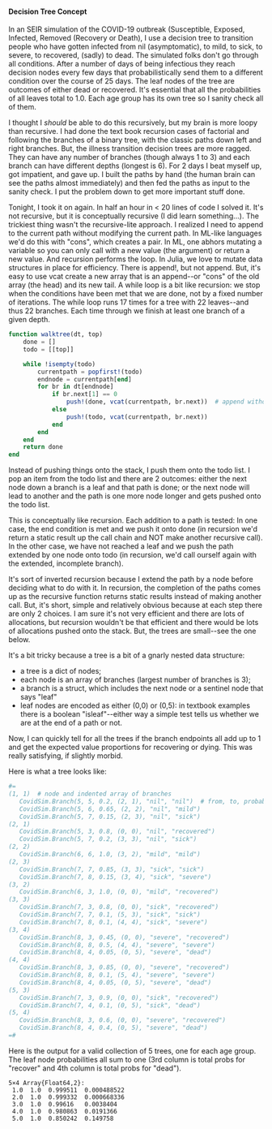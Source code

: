 #### Decision Tree Concept

In an SEIR simulation of the COVID-19 outbreak (Susceptible, Exposed, Infected, Removed (Recovery or Death), I use a decision tree to transition people who have gotten infected from nil (asymptomatic), to mild, to sick, to severe, to recovered, (sadly) to dead. The simulated folks don't go through all conditions.  After a number of days of being infectious they reach decision nodes every few days that probabilistically send them to a different condition over the course of 25 days. The leaf nodes of the tree are outcomes of either dead or recovered.  It's essential that all the probabilities of all leaves total to 1.0.  Each age group has its own tree so I sanity check all of them.

I thought I *should* be able to do this recursively, but my brain is more loopy than recursive.  I had done the text book recursion cases of factorial and following the branches of a binary tree, with the classic paths down left and right branches. But, the illness transition decision trees are more ragged.  They can have any number of branches (though always 1 to 3) and each branch can have different depths (longest is 6).  For 2 days I beat myself up, got impatient, and gave up.  I built the paths by hand (the human brain can see the paths almost immediately) and then fed the paths as input to the sanity check. I put the problem down to get more important stuff done.

Tonight, I took it on again.  In half an hour in < 20 lines of code I solved it. It's not recursive, but it is conceptually recursive (I did learn something...).  The trickiest thing wasn't the recursive-lite approach. I realized I need to append to the current path without modifying the current path. In ML-like languages we'd do this with "cons", which creates a pair.  In ML, one abhors mutating a variable so you can only call with a new value (the argument) or return a new value. And recursion performs the loop. In Julia, we love to mutate data structures in place for efficiency.  There is append!, but not append. But, it's easy to use vcat create a new array that is an append--or "cons" of the old array (the head) and its new tail. A while loop is a bit like recursion:  we stop when the conditions have been met that we are done, not by a fixed number of iterations. The while loop runs 17 times for a tree with 22 leaves--and thus 22 branches. Each time through we finish at least one branch of a given depth.

```julia
function walktree(dt, top)
    done = []
    todo = [[top]]

    while !isempty(todo)
        currentpath = popfirst!(todo)
        endnode = currentpath[end]
        for br in dt[endnode]
            if br.next[1] == 0
                push!(done, vcat(currentpath, br.next))  # append without modifying currentpath
            else
                push!(todo, vcat(currentpath, br.next))   
            end
        end
    end
    return done
end
```

Instead of pushing things onto the stack, I push them onto the todo list. I pop an item from the todo list and there are 2 outcomes: either the next node down a branch is a leaf and that path is done; or the next node will lead to another and the path is one more node longer and gets pushed onto the todo list.

This is conceptually like recursion. Each addition to a path is tested:  In one case, the end condition is met and we push it onto done (in recursion we'd return a static result up the call chain and NOT make another recursive call). In the other case, we have not reached a leaf and we push the path extended by one node onto todo (in recursion, we'd call ourself again with the extended, incomplete branch).

It's sort of inverted recursion because I extend the path by a node before deciding what to do with it. In recursion, the completion of the paths comes up as the recursive function returns static results instead of making another call. But, it's short, simple and relatively obvious because at each step there are only 2 choices.  I am sure it's not very efficient and there are lots of allocations, but recursion wouldn't be that efficient and there would be lots of allocations pushed onto the stack. But, the trees are small--see the one below.

It's a bit tricky because a tree is a bit of a gnarly nested data structure: 

- a tree is a dict of nodes;
- each node is an array of branches (largest number of branches is 3);
- a branch is a struct, which includes the next node or a sentinel node that says "leaf"
- leaf nodes are encoded as either (0,0) or (0,5): in textbook examples there is a boolean "isleaf"--either way a simple test tells us whether we are at the end of a path or not.

Now, I can quickly tell for all the trees if the branch endpoints all add up to 1 and get the expected value proportions for recovering or dying.  This was really satisfying, if slightly morbid.

Here is what a tree looks like:

```julia
#=
(1, 1)  # node and indented array of branches
   CovidSim.Branch(5, 5, 0.2, (2, 1), "nil", "nil")  # from, to, probability, next node, from name, to name
   CovidSim.Branch(5, 6, 0.65, (2, 2), "nil", "mild")
   CovidSim.Branch(5, 7, 0.15, (2, 3), "nil", "sick")  
(2, 1)
   CovidSim.Branch(5, 3, 0.8, (0, 0), "nil", "recovered")
   CovidSim.Branch(5, 7, 0.2, (3, 3), "nil", "sick")
(2, 2)
   CovidSim.Branch(6, 6, 1.0, (3, 2), "mild", "mild")
(2, 3)
   CovidSim.Branch(7, 7, 0.85, (3, 3), "sick", "sick")
   CovidSim.Branch(7, 8, 0.15, (3, 4), "sick", "severe")
(3, 2)
   CovidSim.Branch(6, 3, 1.0, (0, 0), "mild", "recovered")
(3, 3)
   CovidSim.Branch(7, 3, 0.8, (0, 0), "sick", "recovered")
   CovidSim.Branch(7, 7, 0.1, (5, 3), "sick", "sick")
   CovidSim.Branch(7, 8, 0.1, (4, 4), "sick", "severe")
(3, 4)
   CovidSim.Branch(8, 3, 0.45, (0, 0), "severe", "recovered")
   CovidSim.Branch(8, 8, 0.5, (4, 4), "severe", "severe")
   CovidSim.Branch(8, 4, 0.05, (0, 5), "severe", "dead")
(4, 4)
   CovidSim.Branch(8, 3, 0.85, (0, 0), "severe", "recovered")
   CovidSim.Branch(8, 8, 0.1, (5, 4), "severe", "severe")
   CovidSim.Branch(8, 4, 0.05, (0, 5), "severe", "dead")
(5, 3)
   CovidSim.Branch(7, 3, 0.9, (0, 0), "sick", "recovered")
   CovidSim.Branch(7, 4, 0.1, (0, 5), "sick", "dead")
(5, 4)
   CovidSim.Branch(8, 3, 0.6, (0, 0), "severe", "recovered")
   CovidSim.Branch(8, 4, 0.4, (0, 5), "severe", "dead")
=#

```


Here is the output for a valid collection of 5 trees, one for each age group. The leaf node probabilities all sum to one (3rd column is total probs for "recover" and 4th column is total probs for "dead").

```
5×4 Array{Float64,2}:
 1.0  1.0  0.999511  0.000488522
 2.0  1.0  0.999332  0.000668336
 3.0  1.0  0.99616   0.0038404
 4.0  1.0  0.980863  0.0191366
 5.0  1.0  0.850242  0.149758
```